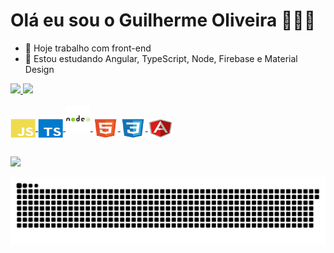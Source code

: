 <h1>Olá eu sou o Guilherme Oliveira 👨🏽‍💻</h1>

- 🔭 Hoje trabalho com front-end
- 🌱 Estou estudando Angular, TypeScript, Node, Firebase e Material Design

 <div class="row">
  <a href="https://github.com/gholiveira29">
  <img height="170em" src="https://github-readme-stats.vercel.app/api?username=gholiveira29&show_icons=true&theme=dracula&include_all_commits=true&count_private=true"/>
  <img height="170em" src="https://github-readme-stats.vercel.app/api/top-langs/?username=gholiveira29&layout=compact&langs_count=7&theme=dracula"/>
</div>
  
  <div style="display: inline_block"><br>
  <img align="center" alt="Gui-Js" height="30" width="40" src="https://raw.githubusercontent.com/devicons/devicon/master/icons/javascript/javascript-plain.svg">
  <img align="center" alt="Gui-Ts" height="30" width="40" src="https://raw.githubusercontent.com/devicons/devicon/master/icons/typescript/typescript-plain.svg">
   <img aling="center" alt="Gui-node" heigth="30" width="40" src="https://github.com/devicons/devicon/blob/master/icons/nodejs/nodejs-original-wordmark.svg">
  <img align="center" alt="Gui-HTML" height="30" width="40" src="https://raw.githubusercontent.com/devicons/devicon/master/icons/html5/html5-original.svg">
  <img align="center" alt="Gui-CSS" height="30" width="40" src="https://raw.githubusercontent.com/devicons/devicon/master/icons/css3/css3-original.svg">
  <img align="center" alt="Gui-angular" height="30" width="40" src="https://github.com/devicons/devicon/blob/master/icons/angularjs/angularjs-original.svg">
   
</div>
  
  ##
  
  <div> 
  <a href="https://www.linkedin.com/in/guilherme-oliveira-a530271a7" target="_blank"><img src="https://img.shields.io/badge/-LinkedIn-%230077B5?style=for-the-badge&logo=linkedin&logoColor=white" target="_blank"></a>
    
![Snake animation](https://github.com/gholiveira29/gholiveira29/blob/output/github-contribution-grid-snake.svg)
</div>

    

